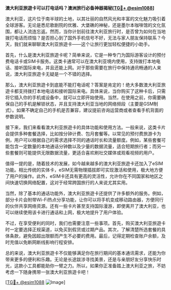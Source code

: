 **澳大利亚旅遊卡可以打电话吗？澳洲旅行必备神器揭秘[[TG💪+ @esim1088](https://t.me/s/esim1088)]**

澳大利亚，这片位于南半球的土地，以其壮丽的自然风光和丰富的文化魅力吸引着全球游客。无论是悉尼歌剧院的优雅、大堡礁的神秘，还是墨尔本咖啡馆的文化氛围，都让人流连忘返。然而，当你计划前往澳大利亚旅行时，是否曾为如何在当地拨打电话而烦恼？是否担心到了国外手机信号不好，无法与家人朋友保持联系？今天，我们就来聊聊澳大利亚旅遊卡——这个让旅行更加轻松便捷的小助手。

首先，什么是澳大利亚旅遊卡呢？简单来说，它是一种专门为国际游客设计的预付费电话卡或SIM卡服务。这类卡通常可以在澳大利亚境内使用，支持拨打本地电话、接听国际来电，并且还能上网。对于那些需要在旅行中保持通讯畅通的人来说，澳大利亚旅遊卡无疑是一个不错的选择。

那么，澳大利亚旅遊卡到底能不能打电话呢？答案是肯定的！绝大多数澳大利亚旅遊卡都支持拨打本地电话和接听国际来电。具体来说，当你购买了这种卡后，只需将它插入你的手机或设备中，就可以立即开始使用。当然，在使用之前，你需要确保自己的手机是解锁状态，并且支持澳大利亚当地的网络频段（主要是GSM制式）。如果不确定自己的手机是否兼容，建议提前咨询运营商或者查看手机背面的参数说明。

接下来，我们来看看澳大利亚旅遊卡的具体功能和使用方法。一般来说，这类卡片会提供多种套餐选择，比如按分钟计费、包月套餐等。以常见的预付费旅游卡为例，用户可以根据自己的需求选择不同的通话时长和流量额度。例如，某些套餐可能包含一定数量的本地通话分钟数以及少量的数据流量，适合短期旅行者；而另一些套餐则可能提供无限数据流量，更适合喜欢刷社交媒体或观看视频的用户。

值得一提的是，随着技术的发展，如今越来越多的澳大利亚旅遊卡还加入了eSIM功能。相比传统的实体卡，eSIM无需物理插拔即可实现激活和使用，极大地方便了用户的操作。此外，eSIM卡还具有更高的灵活性，允许你在不同国家和地区之间快速切换网络配置，这对于经常跨国旅行的人来说尤其实用。

当然，除了基本的通话功能外，澳大利亚旅遊卡还提供了许多额外的服务。例如，部分卡片会附带Wi-Fi热点分享功能，让你可以将手机变成移动路由器，方便同行的伙伴共享网络资源。还有一些卡片甚至支持国际漫游，即使离开了澳大利亚，也可以继续使用该卡进行通话和上网，极大地提升了用户体验。

不过，在享受便利的同时，我们也需要注意一些事项。首先，购买澳大利亚旅遊卡时一定要选择正规渠道，以免买到假货或过期产品。其次，了解清楚所选套餐的具体条款，避免因超出限额而产生不必要的费用。最后，记得定期检查账户余额，及时充值以免断网断线影响行程安排。

总的来说，澳大利亚旅遊卡不仅能够满足你在旅行期间的基本通讯需求，还能为你带来更多的便利和乐趣。无论是长途跋涉寻找美景，还是与亲朋好友分享快乐时光，这款小工具都能助你一臂之力。所以，如果你正准备踏上澳大利亚之旅，不妨考虑一下随身携带一张澳大利亚旅遊卡吧！

[[TG💪+ @esim1088](https://t.me/s/esim1088) ![Image](https://i.postimg.cc/4NQfJmqS/Snipaste-2025-05-13-00-14-12.png)]